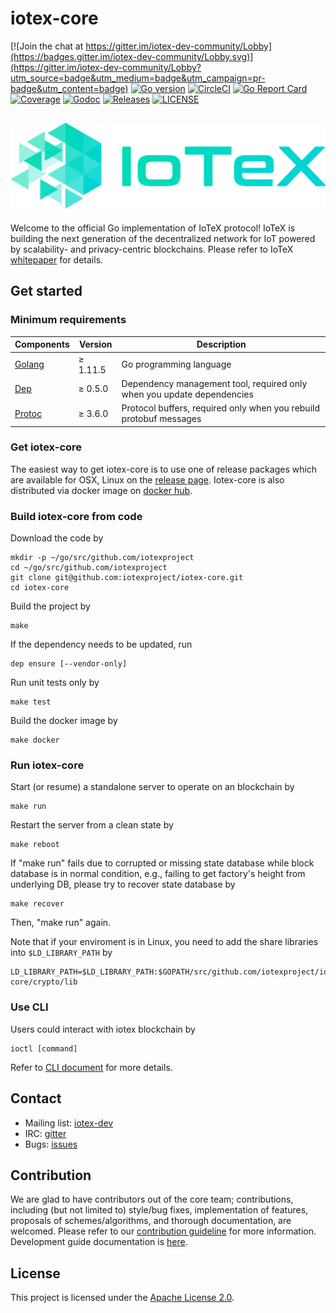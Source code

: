 # iotex-core

[![Join the chat at https://gitter.im/iotex-dev-community/Lobby](https://badges.gitter.im/iotex-dev-community/Lobby.svg)](https://gitter.im/iotex-dev-community/Lobby?utm_source=badge&utm_medium=badge&utm_campaign=pr-badge&utm_content=badge)
[![Go version](https://img.shields.io/badge/go-1.11.5-blue.svg)](https://github.com/moovweb/gvm)
[![CircleCI](https://circleci.com/gh/iotexproject/iotex-core.svg?style=svg&circle-token=fe0817d127f251a34b8bdd3336a808c7537e5ec0)](https://circleci.com/gh/iotexproject/iotex-core)
[![Go Report Card](https://goreportcard.com/badge/github.com/iotexproject/iotex-core)](https://goreportcard.com/report/github.com/iotexproject/iotex-core)
[![Coverage](https://codecov.io/gh/iotexproject/iotex-core/branch/master/graph/badge.svg)](https://codecov.io/gh/iotexproject/iotex-core)
[![Godoc](http://img.shields.io/badge/go-documentation-blue.svg?style=flat-square)](https://godoc.org/github.com/iotexproject/iotex-core)
[![Releases](https://img.shields.io/github/release/iotexproject/iotex-core/all.svg?style=flat-square)](https://github.com/iotexproject/iotex-core/releases)
[![LICENSE](https://img.shields.io/badge/License-Apache%202.0-blue.svg)](LICENSE)

![IoTeX Logo](logo/IoTeX.png)
----

Welcome to the official Go implementation of IoTeX protocol! IoTeX is building the next generation of the decentralized 
network for IoT powered by scalability- and privacy-centric blockchains. Please refer to IoTeX
[whitepaper](https://iotex.io/academics) for details.

## Get started

### Minimum requirements

| Components | Version | Description |
|----------|-------------|-------------|
| [Golang](https://golang.org) | &ge; 1.11.5 | Go programming language |
| [Dep](https://golang.github.io/dep/) | &ge; 0.5.0 | Dependency management tool, required only when you update dependencies |
| [Protoc](https://developers.google.com/protocol-buffers/) | &ge; 3.6.0 | Protocol buffers, required only when you rebuild protobuf messages |

### Get iotex-core

The easiest way to get iotex-core is to use one of release packages which are available for OSX, Linux on the 
[release page](https://github.com/iotexproject/iotex-core/releases). Iotex-core is also distributed via docker image
on [docker hub](https://hub.docker.com/r/iotex/iotex-core).


### Build iotex-core from code

Download the code by
```
mkdir -p ~/go/src/github.com/iotexproject
cd ~/go/src/github.com/iotexproject
git clone git@github.com:iotexproject/iotex-core.git
cd iotex-core
```

Build the project by

```
make
```

If the dependency needs to be updated, run

```
dep ensure [--vendor-only]
```


Run unit tests only by

```
make test
```

Build the docker image by

```
make docker
```

### Run iotex-core

Start (or resume) a standalone server to operate on an blockchain by

```
make run
```

Restart the server from a clean state by

```
make reboot
```

If "make run" fails due to corrupted or missing state database while block database is in normal condition, e.g.,
failing to get factory's height from underlying DB, please try to recover state database by

```
make recover
```

Then, "make run" again.

Note that if your enviroment is in Linux, you need to add the share libraries into `$LD_LIBRARY_PATH` by

```
LD_LIBRARY_PATH=$LD_LIBRARY_PATH:$GOPATH/src/github.com/iotexproject/iotex-core/crypto/lib
```

### Use CLI

Users could interact with iotex blockchain by

```
ioctl [command]
```

Refer to [CLI document](cli/ioctl/README.md) for more details.

## Contact

- Mailing list: [iotex-dev](iotex-dev@iotex.io)
- IRC: [gitter](https://gitter.im/iotex-dev-community/Lobby)
- Bugs: [issues](https://github.com/iotexproject/iotex-core/issues) 


## Contribution
We are glad to have contributors out of the core team; contributions, including (but not limited to) style/bug fixes,
implementation of features, proposals of schemes/algorithms, and thorough documentation, are welcomed. Please refer to
our [contribution guideline](CONTRIBUTING.md) for more
information. Development guide documentation is [here](https://github.com/iotexproject/iotex-core/wiki/Developers%27-Guide).

## License
This project is licensed under the [Apache License 2.0](LICENSE).
